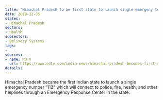 ```yaml
---
title: "Himachal Pradesh to be first state to launch single emergeny telephone number"
date: 2018-12-05
states:
- Himachal Pradesh
sectors:
- Health
subsectors:
- Delivery Systems
tags:
- 
sources:
- name: NDTV
  url: https://www.ndtv.com/india-news/himachal-pradesh-becomes-first-state-to-launch-single-emergency-number-1954883
details:
---
```


Himachal Pradesh became the first Indian state to launch a single emergency number “112” which will connect to police, fire, health, and other helplines through an Emergency Response Center in the state.
